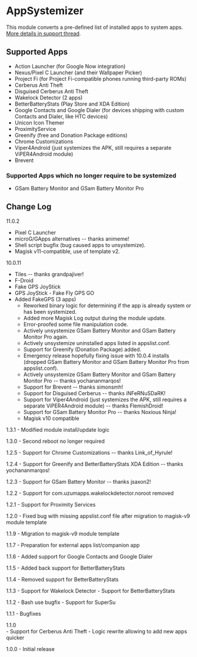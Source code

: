 # AppSystemizer
This module converts a pre-defined list of installed apps to system apps. [More details in support thread](https://forum.xda-developers.com/showthread.php?t=3477512).

## Supported Apps
* Action Launcher (for Google Now integration)
* Nexus/Pixel C Launcher (and their Wallpaper Picker)
* Project Fi (for Project Fi-compatible phones running third-party ROMs)
* Cerberus Anti Theft
* Disguised Cerberus Anti Theft
* Wakelock Detector (2 apps)
* BetterBatteryStats (Play Store and XDA Edition)
* Google Contacts and Google Dialer (for devices shipping with custom Contacts and Dialer, like HTC devices)
* Unicon Icon Themer
* ProximityService
* Greenify (free and Donation Package editions)
* Chrome Customizations
* Viper4Android (just systemizes the APK, still requires a separate ViPER4Android module)
* Brevent

### Supported Apps which no longer require to be systemized
* GSam Battery Monitor and GSam Battery Monitor Pro

## Change Log
11.0.2
  - Pixel C Launcher
  - microG/GApps alternatives -- thanks animeme!
  - Shell script bugfix (bug caused apps to unsystemize).
  - Magisk v11-compatible, use of template v2.

10.0.11
  - Tiles -- thanks grandpajiver!
  - F-Droid
  - Fake GPS JoyStick
  - GPS JoyStick - Fake Fly GPS GO
  - Added FakeGPS (3 apps)
	- Reworked binary logic for determining if the app is already system or has been systemized.
	- Added more Magisk Log output during the module update.
	- Error-proofed some file manipulation code.
	- Actively unsystemize GSam Battery Monitor and GSam Battery Monitor Pro again.
	- Actively unsystemize uninstalled apps listed in appslist.conf.
	- Support for Greenify (Donation Package) added.
	- Emergency release hopefully fixing issue with 10.0.4 installs (dropped GSam Battery Monitor and GSam Battery Monitor Pro from appslist.conf).
	- Actively unsystemize GSam Battery Monitor and GSam Battery Monitor Pro -- thanks yochananmarqos!
	- Support for Brevent -- thanks simonsmh!
	- Support for Disguised Cerberus -- thanks iNFeRNuSDaRK!
	- Support for Viper4Android (just systemizes the APK, still requires a separate ViPER4Android module) -- thanks FlemishDroid!
	- Support for GSam Battery Monitor Pro -- thanks Noxious Ninja!
	- Magisk v10 compatible

1.3.1
	- Modified module install/update logic

1.3.0
	- Second reboot no longer required

1.2.5
	- Support for Chrome Customizations -- thanks Link_of_Hyrule!

1.2.4
	- Support for Greenify and BetterBatteryStats XDA Edition -- thanks yochananmarqos!

1.2.3
	- Support for GSam Battery Monitor -- thanks jsaxon2!

1.2.2
	- Support for com.uzumapps.wakelockdetector.noroot removed

1.2.1
	- Support for Proximity Services

1.2.0
	- Fixed bug with missing appslist.conf file after migration to magisk-v9 module template

1.1.9
    - Migration to magisk-v9 module template

1.1.7
    - Preparation for external apps list/companion app

1.1.6
    - Added support for Google Contacts and Google Dialer

1.1.5
    - Added back support for BetterBatteryStats

1.1.4
    - Removed support for BetterBatteryStats

1.1.3
    - Support for Wakelock Detector
    - Support for BetterBatteryStats

1.1.2
    - Bash use bugfix
    - Support for SuperSu

1.1.1
    - Bugfixes

1.1.0    
    - Support for Cerberus Anti Theft
    - Logic rewrite allowing to add new apps quicker

1.0.0
    - Initial release
